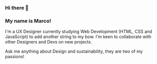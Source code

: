 ### Hi there 👋
### My name is Marco! 

I'm a UX Designer currently studying Web Development (HTML, CSS and JavaScript) to add another string to my bow. I'm keen to collaborate with other Designers and Devs on new projects.

Ask me anything about Design and sustainability, they are two of my passions! 
